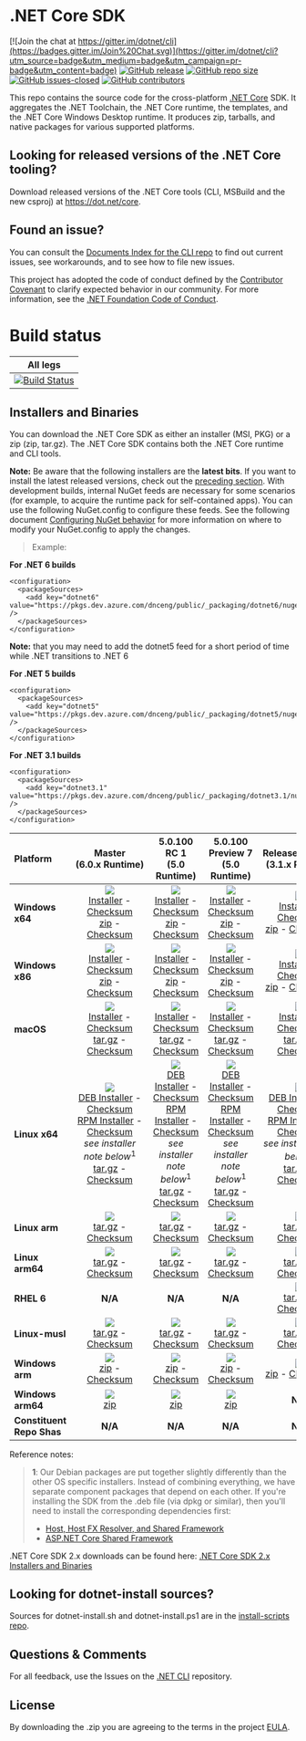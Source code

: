 # .NET Core SDK

[![Join the chat at https://gitter.im/dotnet/cli](https://badges.gitter.im/Join%20Chat.svg)](https://gitter.im/dotnet/cli?utm_source=badge&utm_medium=badge&utm_campaign=pr-badge&utm_content=badge)
[![GitHub release](https://img.shields.io/github/release/dotnet/installer.svg)](https://GitHub.com/dotnet/installer/releases/)
[![GitHub repo size](https://img.shields.io/github/repo-size/dotnet/installer)](https://github.com/dotnet/installer)
[![GitHub issues-closed](https://img.shields.io/github/issues-closed/dotnet/installer.svg)](https://GitHub.com/dotnet/installer/issues?q=is%3Aissue+is%3Aclosed)
[![GitHub contributors](https://img.shields.io/github/contributors/dotnet/installer.svg)](https://GitHub.com/dotnet/installer/graphs/contributors/)


This repo contains the source code for the cross-platform [.NET Core](http://github.com/dotnet/core) SDK. It aggregates the .NET Toolchain, the .NET Core runtime, the templates, and the .NET Core Windows Desktop runtime. It produces zip, tarballs, and native packages for various supported platforms.

Looking for released versions of the .NET Core tooling?
----------------------------------------

Download released versions of the .NET Core tools (CLI, MSBuild and the new csproj) at https://dot.net/core.

Found an issue?
---------------
You can consult the [Documents Index for the CLI repo](https://github.com/dotnet/cli/blob/master/Documentation/README.md) to find out current issues, see workarounds, and to see how to file new issues.

This project has adopted the code of conduct defined by the [Contributor Covenant](http://contributor-covenant.org/) to clarify expected behavior in our community. For more information, see the [.NET Foundation Code of Conduct](http://www.dotnetfoundation.org/code-of-conduct).

# Build status

|All legs|
|:------:|
|[![Build Status](https://dev.azure.com/dnceng/internal/_apis/build/status/286)](https://dev.azure.com/dnceng/internal/_build?definitionId=286)|

Installers and Binaries
-----------------------

You can download the .NET Core SDK as either an installer (MSI, PKG) or a zip (zip, tar.gz). The .NET Core SDK contains both the .NET Core runtime and CLI tools.

**Note:** Be aware that the following installers are the **latest bits**. If you
want to install the latest released versions, check out the [preceding section](#looking-for-v2-of-the-net-core-tooling).
With development builds, internal NuGet feeds are necessary for some scenarios (for example, to acquire the runtime pack for self-contained apps). You can use the following NuGet.config to configure these feeds. See the following document [Configuring NuGet behavior](https://docs.microsoft.com/en-us/nuget/consume-packages/configuring-nuget-behavior) for more information on where to modify your NuGet.config to apply the changes.
> Example:

**For .NET 6 builds**

```
<configuration>
  <packageSources>
    <add key="dotnet6" value="https://pkgs.dev.azure.com/dnceng/public/_packaging/dotnet6/nuget/v3/index.json" />
  </packageSources>
</configuration>
```
**Note:** that you may need to add the dotnet5 feed for a short period of time while .NET transitions to .NET 6

**For .NET 5 builds**

```
<configuration>
  <packageSources>
    <add key="dotnet5" value="https://pkgs.dev.azure.com/dnceng/public/_packaging/dotnet5/nuget/v3/index.json" />
  </packageSources>
</configuration>
```

**For .NET 3.1 builds**

```
<configuration>
  <packageSources>
    <add key="dotnet3.1" value="https://pkgs.dev.azure.com/dnceng/public/_packaging/dotnet3.1/nuget/v3/index.json" />
  </packageSources>
</configuration>
```

| Platform | Master<br>(6.0.x&nbsp;Runtime) | 5.0.100 RC 1<br>(5.0 Runtime) | 5.0.100 Preview 7<br>(5.0 Runtime) | Release/3.1.4XX<br>(3.1.x Runtime) | Release/3.1.3XX<br>(3.1.x Runtime) | Release/3.1.2XX<br>(3.1.x Runtime) | Release/3.1.1XX<br>(3.1.x Runtime) | Release/3.0.1xx<br>(3.0.x Runtime) |
| :--------- | :----------: | :----------: | :----------: | :----------: | :----------: | :----------: | :----------: | :----------: |
| **Windows x64** | [![][win-x64-badge-master]][win-x64-version-master]<br>[Installer][win-x64-installer-master] - [Checksum][win-x64-installer-checksum-master]<br>[zip][win-x64-zip-master] - [Checksum][win-x64-zip-checksum-master] | [![][win-x64-badge-5.0.1XX-rc1]][win-x64-version-5.0.1XX-rc1]<br>[Installer][win-x64-installer-5.0.1XX-rc1] - [Checksum][win-x64-installer-checksum-5.0.1XX-rc1]<br>[zip][win-x64-zip-5.0.1XX-rc1] - [Checksum][win-x64-zip-checksum-5.0.1XX-rc1] | [![][win-x64-badge-5.0.1XX-preview7]][win-x64-version-5.0.1XX-preview7]<br>[Installer][win-x64-installer-5.0.1XX-preview7] - [Checksum][win-x64-installer-checksum-5.0.1XX-preview7]<br>[zip][win-x64-zip-5.0.1XX-preview7] - [Checksum][win-x64-zip-checksum-5.0.1XX-preview7] | [![][win-x64-badge-3.1.4XX]][win-x64-version-3.1.4XX]<br>[Installer][win-x64-installer-3.1.4XX] - [Checksum][win-x64-installer-checksum-3.1.4XX]<br>[zip][win-x64-zip-3.1.4XX] - [Checksum][win-x64-zip-checksum-3.1.4XX] | [![][win-x64-badge-3.1.3XX]][win-x64-version-3.1.3XX]<br>[Installer][win-x64-installer-3.1.3XX] - [Checksum][win-x64-installer-checksum-3.1.3XX]<br>[zip][win-x64-zip-3.1.3XX] - [Checksum][win-x64-zip-checksum-3.1.3XX] | [![][win-x64-badge-3.1.2XX]][win-x64-version-3.1.2XX]<br>[Installer][win-x64-installer-3.1.2XX] - [Checksum][win-x64-installer-checksum-3.1.2XX]<br>[zip][win-x64-zip-3.1.2XX] - [Checksum][win-x64-zip-checksum-3.1.2XX] | [![][win-x64-badge-3.1.1XX]][win-x64-version-3.1.1XX]<br>[Installer][win-x64-installer-3.1.1XX] - [Checksum][win-x64-installer-checksum-3.1.1XX]<br>[zip][win-x64-zip-3.1.1XX] - [Checksum][win-x64-zip-checksum-3.1.1XX] | [![][win-x64-badge-3.0.1XX]][win-x64-version-3.0.1XX]<br>[Installer][win-x64-installer-3.0.1XX] - [Checksum][win-x64-installer-checksum-3.0.1XX]<br>[zip][win-x64-zip-3.0.1XX] - [Checksum][win-x64-zip-checksum-3.0.1XX] |
| **Windows x86** | [![][win-x86-badge-master]][win-x86-version-master]<br>[Installer][win-x86-installer-master] - [Checksum][win-x86-installer-checksum-master]<br>[zip][win-x86-zip-master] - [Checksum][win-x86-zip-checksum-master] | [![][win-x86-badge-5.0.1XX-rc1]][win-x86-version-5.0.1XX-rc1]<br>[Installer][win-x86-installer-5.0.1XX-rc1] - [Checksum][win-x86-installer-checksum-5.0.1XX-rc1]<br>[zip][win-x86-zip-5.0.1XX-rc1] - [Checksum][win-x86-zip-checksum-5.0.1XX-rc1] | [![][win-x86-badge-5.0.1XX-preview7]][win-x86-version-5.0.1XX-preview7]<br>[Installer][win-x86-installer-5.0.1XX-preview7] - [Checksum][win-x86-installer-checksum-5.0.1XX-preview7]<br>[zip][win-x86-zip-5.0.1XX-preview7] - [Checksum][win-x86-zip-checksum-5.0.1XX-preview7] | [![][win-x86-badge-3.1.4XX]][win-x86-version-3.1.4XX]<br>[Installer][win-x86-installer-3.1.4XX] - [Checksum][win-x86-installer-checksum-3.1.4XX]<br>[zip][win-x86-zip-3.1.4XX] - [Checksum][win-x86-zip-checksum-3.1.4XX] | [![][win-x86-badge-3.1.3XX]][win-x86-version-3.1.3XX]<br>[Installer][win-x86-installer-3.1.3XX] - [Checksum][win-x86-installer-checksum-3.1.3XX]<br>[zip][win-x86-zip-3.1.3XX] - [Checksum][win-x86-zip-checksum-3.1.3XX] | [![][win-x86-badge-3.1.2XX]][win-x86-version-3.1.2XX]<br>[Installer][win-x86-installer-3.1.2XX] - [Checksum][win-x86-installer-checksum-3.1.2XX]<br>[zip][win-x86-zip-3.1.2XX] - [Checksum][win-x86-zip-checksum-3.1.2XX] | [![][win-x86-badge-3.1.1XX]][win-x86-version-3.1.1XX]<br>[Installer][win-x86-installer-3.1.1XX] - [Checksum][win-x86-installer-checksum-3.1.1XX]<br>[zip][win-x86-zip-3.1.1XX] - [Checksum][win-x86-zip-checksum-3.1.1XX] | [![][win-x86-badge-3.0.1XX]][win-x86-version-3.0.1XX]<br>[Installer][win-x86-installer-3.0.1XX] - [Checksum][win-x86-installer-checksum-3.0.1XX]<br>[zip][win-x86-zip-3.0.1XX] - [Checksum][win-x86-zip-checksum-3.0.1XX] |
| **macOS** | [![][osx-badge-master]][osx-version-master]<br>[Installer][osx-installer-master] - [Checksum][osx-installer-checksum-master]<br>[tar.gz][osx-targz-master] - [Checksum][osx-targz-checksum-master] | [![][osx-badge-5.0.1XX-rc1]][osx-version-5.0.1XX-rc1]<br>[Installer][osx-installer-5.0.1XX-rc1] - [Checksum][osx-installer-checksum-5.0.1XX-rc1]<br>[tar.gz][osx-targz-5.0.1XX-rc1] - [Checksum][osx-targz-checksum-5.0.1XX-rc1] | [![][osx-badge-5.0.1XX-preview7]][osx-version-5.0.1XX-preview7]<br>[Installer][osx-installer-5.0.1XX-preview7] - [Checksum][osx-installer-checksum-5.0.1XX-preview7]<br>[tar.gz][osx-targz-5.0.1XX-preview7] - [Checksum][osx-targz-checksum-5.0.1XX-preview7] | [![][osx-badge-3.1.4XX]][osx-version-3.1.4XX]<br>[Installer][osx-installer-3.1.4XX] - [Checksum][osx-installer-checksum-3.1.4XX]<br>[tar.gz][osx-targz-3.1.4XX] - [Checksum][osx-targz-checksum-3.1.4XX] | [![][osx-badge-3.1.3XX]][osx-version-3.1.3XX]<br>[Installer][osx-installer-3.1.3XX] - [Checksum][osx-installer-checksum-3.1.3XX]<br>[tar.gz][osx-targz-3.1.3XX] - [Checksum][osx-targz-checksum-3.1.3XX] | [![][osx-badge-3.1.2XX]][osx-version-3.1.2XX]<br>[Installer][osx-installer-3.1.2XX] - [Checksum][osx-installer-checksum-3.1.2XX]<br>[tar.gz][osx-targz-3.1.2XX] - [Checksum][osx-targz-checksum-3.1.2XX] | [![][osx-badge-3.1.1XX]][osx-version-3.1.1XX]<br>[Installer][osx-installer-3.1.1XX] - [Checksum][osx-installer-checksum-3.1.1XX]<br>[tar.gz][osx-targz-3.1.1XX] - [Checksum][osx-targz-checksum-3.1.1XX] | [![][osx-badge-3.0.1XX]][osx-version-3.0.1XX]<br>[Installer][osx-installer-3.0.1XX] - [Checksum][osx-installer-checksum-3.0.1XX]<br>[tar.gz][osx-targz-3.0.1XX] - [Checksum][osx-targz-checksum-3.0.1XX] |
| **Linux x64** | [![][linux-badge-master]][linux-version-master]<br>[DEB Installer][linux-DEB-installer-master] - [Checksum][linux-DEB-installer-checksum-master]<br>[RPM Installer][linux-RPM-installer-master] - [Checksum][linux-RPM-installer-checksum-master]<br>_see installer note below_<sup>1</sup><br>[tar.gz][linux-targz-master] - [Checksum][linux-targz-checksum-master] | [![][linux-badge-5.0.1XX-rc1]][linux-version-5.0.1XX-rc1]<br>[DEB Installer][linux-DEB-installer-5.0.1XX-rc1] - [Checksum][linux-DEB-installer-checksum-5.0.1XX-rc1]<br>[RPM Installer][linux-RPM-installer-5.0.1XX-rc1] - [Checksum][linux-RPM-installer-checksum-5.0.1XX-rc1]<br>_see installer note below_<sup>1</sup><br>[tar.gz][linux-targz-5.0.1XX-rc1] - [Checksum][linux-targz-checksum-5.0.1XX-rc1] | [![][linux-badge-5.0.1XX-preview7]][linux-version-5.0.1XX-preview7]<br>[DEB Installer][linux-DEB-installer-5.0.1XX-preview7] - [Checksum][linux-DEB-installer-checksum-5.0.1XX-preview7]<br>[RPM Installer][linux-RPM-installer-5.0.1XX-preview7] - [Checksum][linux-RPM-installer-checksum-5.0.1XX-preview7]<br>_see installer note below_<sup>1</sup><br>[tar.gz][linux-targz-5.0.1XX-preview7] - [Checksum][linux-targz-checksum-5.0.1XX-preview7] | [![][linux-badge-3.1.4XX]][linux-version-3.1.4XX]<br>[DEB Installer][linux-DEB-installer-3.1.4XX] - [Checksum][linux-DEB-installer-checksum-3.1.4XX]<br>[RPM Installer][linux-RPM-installer-3.1.4XX] - [Checksum][linux-RPM-installer-checksum-3.1.4XX]<br>_see installer note below_<sup>1</sup><br>[tar.gz][linux-targz-3.1.4XX] - [Checksum][linux-targz-checksum-3.1.4XX] | [![][linux-badge-3.1.3XX]][linux-version-3.1.3XX]<br>[DEB Installer][linux-DEB-installer-3.1.3XX] - [Checksum][linux-DEB-installer-checksum-3.1.3XX]<br>[RPM Installer][linux-RPM-installer-3.1.3XX] - [Checksum][linux-RPM-installer-checksum-3.1.3XX]<br>_see installer note below_<sup>1</sup><br>[tar.gz][linux-targz-3.1.3XX] - [Checksum][linux-targz-checksum-3.1.3XX] | [![][linux-badge-3.1.2XX]][linux-version-3.1.2XX]<br>[DEB Installer][linux-DEB-installer-3.1.2XX] - [Checksum][linux-DEB-installer-checksum-3.1.2XX]<br>[RPM Installer][linux-RPM-installer-3.1.2XX] - [Checksum][linux-RPM-installer-checksum-3.1.2XX]<br>_see installer note below_<sup>1</sup><br>[tar.gz][linux-targz-3.1.2XX] - [Checksum][linux-targz-checksum-3.1.2XX] | [![][linux-badge-3.1.1XX]][linux-version-3.1.1XX]<br>[DEB Installer][linux-DEB-installer-3.1.1XX] - [Checksum][linux-DEB-installer-checksum-3.1.1XX]<br>[RPM Installer][linux-RPM-installer-3.1.1XX] - [Checksum][linux-RPM-installer-checksum-3.1.1XX]<br>_see installer note below_<sup>1</sup><br>[tar.gz][linux-targz-3.1.1XX] - [Checksum][linux-targz-checksum-3.1.1XX] | [![][linux-badge-3.0.1XX]][linux-version-3.0.1XX]<br>[DEB Installer][linux-DEB-installer-3.0.1XX] - [Checksum][linux-DEB-installer-checksum-3.0.1XX]<br>[RPM Installer][linux-RPM-installer-3.0.1XX] - [Checksum][linux-RPM-installer-checksum-3.0.1XX]<br>_see installer note below_<sup>1</sup><br>[tar.gz][linux-targz-3.0.1XX] - [Checksum][linux-targz-checksum-3.0.1XX] |
| **Linux arm** | [![][linux-arm-badge-master]][linux-arm-version-master]<br>[tar.gz][linux-arm-targz-master] - [Checksum][linux-arm-targz-checksum-master] | [![][linux-arm-badge-5.0.1XX-rc1]][linux-arm-version-5.0.1XX-rc1]<br>[tar.gz][linux-arm-targz-5.0.1XX-rc1] - [Checksum][linux-arm-targz-checksum-5.0.1XX-rc1] | [![][linux-arm-badge-5.0.1XX-preview7]][linux-arm-version-5.0.1XX-preview7]<br>[tar.gz][linux-arm-targz-5.0.1XX-preview7] - [Checksum][linux-arm-targz-checksum-5.0.1XX-preview7] | [![][linux-arm-badge-3.1.4XX]][linux-arm-version-3.1.4XX]<br>[tar.gz][linux-arm-targz-3.1.4XX] - [Checksum][linux-arm-targz-checksum-3.1.4XX] | [![][linux-arm-badge-3.1.3XX]][linux-arm-version-3.1.3XX]<br>[tar.gz][linux-arm-targz-3.1.3XX] - [Checksum][linux-arm-targz-checksum-3.1.3XX] | [![][linux-arm-badge-3.1.2XX]][linux-arm-version-3.1.2XX]<br>[tar.gz][linux-arm-targz-3.1.2XX] - [Checksum][linux-arm-targz-checksum-3.1.2XX] | [![][linux-arm-badge-3.1.1XX]][linux-arm-version-3.1.1XX]<br>[tar.gz][linux-arm-targz-3.1.1XX] - [Checksum][linux-arm-targz-checksum-3.1.1XX] | [![][linux-arm-badge-3.0.1XX]][linux-arm-version-3.0.1XX]<br>[tar.gz][linux-arm-targz-3.0.1XX] - [Checksum][linux-arm-targz-checksum-3.0.1XX] |
| **Linux arm64** | [![][linux-arm64-badge-master]][linux-arm64-version-master]<br>[tar.gz][linux-arm64-targz-master] - [Checksum][linux-arm64-targz-checksum-master] | [![][linux-arm64-badge-5.0.1XX-rc1]][linux-arm64-version-5.0.1XX-rc1]<br>[tar.gz][linux-arm64-targz-5.0.1XX-rc1] - [Checksum][linux-arm64-targz-checksum-5.0.1XX-rc1] | [![][linux-arm64-badge-5.0.1XX-preview7]][linux-arm64-version-5.0.1XX-preview7]<br>[tar.gz][linux-arm64-targz-5.0.1XX-preview7] - [Checksum][linux-arm64-targz-checksum-5.0.1XX-preview7] | [![][linux-arm64-badge-3.1.4XX]][linux-arm64-version-3.1.4XX]<br>[tar.gz][linux-arm64-targz-3.1.4XX] - [Checksum][linux-arm64-targz-checksum-3.1.4XX] | [![][linux-arm64-badge-3.1.3XX]][linux-arm64-version-3.1.3XX]<br>[tar.gz][linux-arm64-targz-3.1.3XX] - [Checksum][linux-arm64-targz-checksum-3.1.3XX] | [![][linux-arm64-badge-3.1.2XX]][linux-arm64-version-3.1.2XX]<br>[tar.gz][linux-arm64-targz-3.1.2XX] - [Checksum][linux-arm64-targz-checksum-3.1.2XX] | [![][linux-arm64-badge-3.1.1XX]][linux-arm64-version-3.1.1XX]<br>[tar.gz][linux-arm64-targz-3.1.1XX] - [Checksum][linux-arm64-targz-checksum-3.1.1XX] | [![][linux-arm64-badge-3.0.1XX]][linux-arm64-version-3.0.1XX]<br>[tar.gz][linux-arm64-targz-3.0.1XX] - [Checksum][linux-arm64-targz-checksum-3.0.1XX] |
| **RHEL 6** | **N/A** | **N/A** | **N/A** | [![][rhel-6-badge-3.1.4XX]][rhel-6-version-3.1.4XX]<br>[tar.gz][rhel-6-targz-3.1.4XX] - [Checksum][rhel-6-targz-checksum-3.1.4XX] | [![][rhel-6-badge-3.1.3XX]][rhel-6-version-3.1.3XX]<br>[tar.gz][rhel-6-targz-3.1.3XX] - [Checksum][rhel-6-targz-checksum-3.1.3XX] | [![][rhel-6-badge-3.1.2XX]][rhel-6-version-3.1.2XX]<br>[tar.gz][rhel-6-targz-3.1.2XX] - [Checksum][rhel-6-targz-checksum-3.1.2XX] | [![][rhel-6-badge-3.1.1XX]][rhel-6-version-3.1.1XX]<br>[tar.gz][rhel-6-targz-3.1.1XX] - [Checksum][rhel-6-targz-checksum-3.1.1XX] | [![][rhel-6-badge-3.0.1XX]][rhel-6-version-3.0.1XX]<br>[tar.gz][rhel-6-targz-3.0.1XX] - [Checksum][rhel-6-targz-checksum-3.0.1XX] |
| **Linux-musl** | [![][linux-musl-badge-master]][linux-musl-version-master]<br>[tar.gz][linux-musl-targz-master] - [Checksum][linux-musl-targz-checksum-master] | [![][linux-musl-badge-5.0.1XX-rc1]][linux-musl-version-5.0.1XX-rc1]<br>[tar.gz][linux-musl-targz-5.0.1XX-rc1] - [Checksum][linux-musl-targz-checksum-5.0.1XX-rc1] | [![][linux-musl-badge-5.0.1XX-preview7]][linux-musl-version-5.0.1XX-preview7]<br>[tar.gz][linux-musl-targz-5.0.1XX-preview7] - [Checksum][linux-musl-targz-checksum-5.0.1XX-preview7] | [![][linux-musl-badge-3.1.4XX]][linux-musl-version-3.1.4XX]<br>[tar.gz][linux-musl-targz-3.1.4XX] - [Checksum][linux-musl-targz-checksum-3.1.4XX] | [![][linux-musl-badge-3.1.3XX]][linux-musl-version-3.1.3XX]<br>[tar.gz][linux-musl-targz-3.1.3XX] - [Checksum][linux-musl-targz-checksum-3.1.3XX] | [![][linux-musl-badge-3.1.2XX]][linux-musl-version-3.1.2XX]<br>[tar.gz][linux-musl-targz-3.1.2XX] - [Checksum][linux-musl-targz-checksum-3.1.2XX] | [![][linux-musl-badge-3.1.1XX]][linux-musl-version-3.1.1XX]<br>[tar.gz][linux-musl-targz-3.1.1XX] - [Checksum][linux-musl-targz-checksum-3.1.1XX] | [![][linux-musl-badge-3.0.1XX]][linux-musl-version-3.0.1XX]<br>[tar.gz][linux-musl-targz-3.0.1XX] - [Checksum][linux-musl-targz-checksum-3.0.1XX] |
| **Windows arm** | [![][win-arm-badge-master]][win-arm-version-master]<br>[zip][win-arm-zip-master] - [Checksum][win-arm-zip-checksum-master] | [![][win-arm-badge-5.0.1XX-rc1]][win-arm-version-5.0.1XX-rc1]<br>[zip][win-arm-zip-5.0.1XX-rc1] - [Checksum][win-arm-zip-checksum-5.0.1XX-rc1] | [![][win-arm-badge-5.0.1XX-preview7]][win-arm-version-5.0.1XX-preview7]<br>[zip][win-arm-zip-5.0.1XX-preview7] - [Checksum][win-arm-zip-checksum-5.0.1XX-preview7] | [![][win-arm-badge-3.1.4XX]][win-arm-version-3.1.4XX]<br>[zip][win-arm-zip-3.1.4XX] - [Checksum][win-arm-zip-checksum-3.1.4XX] | [![][win-arm-badge-3.1.3XX]][win-arm-version-3.1.3XX]<br>[zip][win-arm-zip-3.1.3XX] - [Checksum][win-arm-zip-checksum-3.1.3XX] | [![][win-arm-badge-3.1.2XX]][win-arm-version-3.1.2XX]<br>[zip][win-arm-zip-3.1.2XX] - [Checksum][win-arm-zip-checksum-3.1.2XX] | [![][win-arm-badge-3.1.1XX]][win-arm-version-3.1.1XX]<br>[zip][win-arm-zip-3.1.1XX] - [Checksum][win-arm-zip-checksum-3.1.1XX] | [![][win-arm-badge-3.0.1XX]][win-arm-version-3.0.1XX]<br>[zip][win-arm-zip-3.0.1XX] - [Checksum][win-arm-zip-checksum-3.0.1XX] |
| **Windows arm64** | [![][win-arm64-badge-master]][win-arm64-version-master]<br>[zip][win-arm64-zip-master] | [![][win-arm64-badge-5.0.1XX-rc1]][win-arm64-version-5.0.1XX-rc1]<br>[zip][win-arm64-zip-5.0.1XX-rc1] | [![][win-arm64-badge-5.0.1XX-preview7]][win-arm64-version-5.0.1XX-preview7]<br>[zip][win-arm64-zip-5.0.1XX-preview7] | **N/A** | **N/A** | **N/A** | **N/A** | **N/A** |
| **Constituent Repo Shas** | **N/A** | **N/A** | **N/A** | **N/A** | **N/A** | **N/A** | **N/A** | [Git SHAs][sdk-shas-2.2.1XX] |

Reference notes:
> **1**: Our Debian packages are put together slightly differently than the other OS specific installers. Instead of combining everything, we have separate component packages that depend on each other. If you're installing the SDK from the .deb file (via dpkg or similar), then you'll need to install the corresponding dependencies first:
> * [Host, Host FX Resolver, and Shared Framework](https://github.com/dotnet/runtime#daily-builds)
> * [ASP.NET Core Shared Framework](https://github.com/aspnet/AspNetCore/blob/master/docs/DailyBuilds.md)

.NET Core SDK 2.x downloads can be found here: [.NET Core SDK 2.x Installers and Binaries](Downloads2.x.md)

[win-x64-badge-master]: https://aka.ms/dotnet/net6/dev/Sdk/win_x64_Release_version_badge.svg
[win-x64-version-master]: https://aka.ms/dotnet/net6/dev/Sdk/productCommit-win-x64.txt
[win-x64-installer-master]: https://aka.ms/dotnet/net6/dev/Sdk/dotnet-sdk-win-x64.exe
[win-x64-installer-checksum-master]: https://aka.ms/dotnet/net6/dev/Sdk/dotnet-sdk-win-x64.exe.sha
[win-x64-zip-master]: https://aka.ms/dotnet/net6/dev/Sdk/dotnet-sdk-win-x64.zip
[win-x64-zip-checksum-master]: https://aka.ms/dotnet/net6/dev/Sdk/dotnet-sdk-win-x64.zip.sha

[win-x64-badge-5.0.1XX-rc1]: https://aka.ms/dotnet/net5/rc1/Sdk/win_x64_Release_version_badge.svg
[win-x64-version-5.0.1XX-rc1]: https://aka.ms/dotnet/net5/rc1/Sdk/productCommit-win-x64.txt
[win-x64-installer-5.0.1XX-rc1]: https://aka.ms/dotnet/net5/rc1/Sdk/dotnet-sdk-win-x64.exe
[win-x64-installer-checksum-5.0.1XX-rc1]: https://aka.ms/dotnet/net5/rc1/Sdk/dotnet-sdk-win-x64.exe.sha
[win-x64-zip-5.0.1XX-rc1]: https://aka.ms/dotnet/net5/rc1/Sdk/dotnet-sdk-win-x64.zip
[win-x64-zip-checksum-5.0.1XX-rc1]: https://aka.ms/dotnet/net5/rc1/Sdk/dotnet-sdk-win-x64.zip.sha

[win-x64-badge-5.0.1XX-preview7]: https://aka.ms/dotnet/net5/preview7/Sdk/win_x64_Release_version_badge.svg
[win-x64-version-5.0.1XX-preview7]: https://aka.ms/dotnet/net5/preview7/Sdk/productCommit-win-x64.txt
[win-x64-installer-5.0.1XX-preview7]: https://aka.ms/dotnet/net5/preview7/Sdk/dotnet-sdk-win-x64.exe
[win-x64-installer-checksum-5.0.1XX-preview7]: https://aka.ms/dotnet/net5/preview7/Sdk/dotnet-sdk-win-x64.exe.sha
[win-x64-zip-5.0.1XX-preview7]: https://aka.ms/dotnet/net5/preview7/Sdk/dotnet-sdk-win-x64.zip
[win-x64-zip-checksum-5.0.1XX-preview7]: https://aka.ms/dotnet/net5/preview7/Sdk/dotnet-sdk-win-x64.zip.sha

[win-x64-badge-3.1.4XX]: https://dotnetcli.blob.core.windows.net/dotnet/Sdk/release/3.1.4xx/win_x64_Release_version_badge.svg
[win-x64-version-3.1.4XX]: https://dotnetcli.blob.core.windows.net/dotnet/Sdk/release/3.1.4xx/latest.version
[win-x64-installer-3.1.4XX]: https://dotnetcli.blob.core.windows.net/dotnet/Sdk/release/3.1.4xx/dotnet-sdk-latest-win-x64.exe
[win-x64-installer-checksum-3.1.4XX]: https://dotnetclichecksums.blob.core.windows.net/dotnet/Sdk/release/3.1.4xx/dotnet-sdk-latest-win-x64.exe.sha
[win-x64-zip-3.1.4XX]: https://dotnetcli.blob.core.windows.net/dotnet/Sdk/release/3.1.4xx/dotnet-sdk-latest-win-x64.zip
[win-x64-zip-checksum-3.1.4XX]: https://dotnetclichecksums.blob.core.windows.net/dotnet/Sdk/release/3.1.4xx/dotnet-sdk-latest-win-x64.zip.sha

[win-x64-badge-3.1.3XX]: https://dotnetcli.blob.core.windows.net/dotnet/Sdk/release/3.1.3xx/win_x64_Release_version_badge.svg
[win-x64-version-3.1.3XX]: https://dotnetcli.blob.core.windows.net/dotnet/Sdk/release/3.1.3xx/latest.version
[win-x64-installer-3.1.3XX]: https://dotnetcli.blob.core.windows.net/dotnet/Sdk/release/3.1.3xx/dotnet-sdk-latest-win-x64.exe
[win-x64-installer-checksum-3.1.3XX]: https://dotnetclichecksums.blob.core.windows.net/dotnet/Sdk/release/3.1.3xx/dotnet-sdk-latest-win-x64.exe.sha
[win-x64-zip-3.1.3XX]: https://dotnetcli.blob.core.windows.net/dotnet/Sdk/release/3.1.3xx/dotnet-sdk-latest-win-x64.zip
[win-x64-zip-checksum-3.1.3XX]: https://dotnetclichecksums.blob.core.windows.net/dotnet/Sdk/release/3.1.3xx/dotnet-sdk-latest-win-x64.zip.sha

[win-x64-badge-3.1.2XX]: https://dotnetcli.blob.core.windows.net/dotnet/Sdk/release/3.1.2xx/win_x64_Release_version_badge.svg
[win-x64-version-3.1.2XX]: https://dotnetcli.blob.core.windows.net/dotnet/Sdk/release/3.1.2xx/latest.version
[win-x64-installer-3.1.2XX]: https://dotnetcli.blob.core.windows.net/dotnet/Sdk/release/3.1.2xx/dotnet-sdk-latest-win-x64.exe
[win-x64-installer-checksum-3.1.2XX]: https://dotnetclichecksums.blob.core.windows.net/dotnet/Sdk/release/3.1.2xx/dotnet-sdk-latest-win-x64.exe.sha
[win-x64-zip-3.1.2XX]: https://dotnetcli.blob.core.windows.net/dotnet/Sdk/release/3.1.2xx/dotnet-sdk-latest-win-x64.zip
[win-x64-zip-checksum-3.1.2XX]: https://dotnetclichecksums.blob.core.windows.net/dotnet/Sdk/release/3.1.2xx/dotnet-sdk-latest-win-x64.zip.sha

[win-x64-badge-3.1.1XX]: https://dotnetcli.blob.core.windows.net/dotnet/Sdk/release/3.1.1xx/win_x64_Release_version_badge.svg
[win-x64-version-3.1.1XX]: https://dotnetcli.blob.core.windows.net/dotnet/Sdk/release/3.1.1xx/latest.version
[win-x64-installer-3.1.1XX]: https://dotnetcli.blob.core.windows.net/dotnet/Sdk/release/3.1.1xx/dotnet-sdk-latest-win-x64.exe
[win-x64-installer-checksum-3.1.1XX]: https://dotnetclichecksums.blob.core.windows.net/dotnet/Sdk/release/3.1.1xx/dotnet-sdk-latest-win-x64.exe.sha
[win-x64-zip-3.1.1XX]: https://dotnetcli.blob.core.windows.net/dotnet/Sdk/release/3.1.1xx/dotnet-sdk-latest-win-x64.zip
[win-x64-zip-checksum-3.1.1XX]: https://dotnetclichecksums.blob.core.windows.net/dotnet/Sdk/release/3.1.1xx/dotnet-sdk-latest-win-x64.zip.sha

[win-x64-badge-3.0.1XX]: https://dotnetcli.blob.core.windows.net/dotnet/Sdk/release/3.0.1xx/win_x64_Release_version_badge.svg
[win-x64-version-3.0.1XX]: https://dotnetcli.blob.core.windows.net/dotnet/Sdk/release/3.0.1xx/latest.version
[win-x64-installer-3.0.1XX]: https://dotnetcli.blob.core.windows.net/dotnet/Sdk/release/3.0.1xx/dotnet-sdk-latest-win-x64.exe
[win-x64-installer-checksum-3.0.1XX]: https://dotnetclichecksums.blob.core.windows.net/dotnet/Sdk/release/3.0.1xx/dotnet-sdk-latest-win-x64.exe.sha
[win-x64-zip-3.0.1XX]: https://dotnetcli.blob.core.windows.net/dotnet/Sdk/release/3.0.1xx/dotnet-sdk-latest-win-x64.zip
[win-x64-zip-checksum-3.0.1XX]: https://dotnetclichecksums.blob.core.windows.net/dotnet/Sdk/release/3.0.1xx/dotnet-sdk-latest-win-x64.zip.sha

[win-x86-badge-master]: https://aka.ms/dotnet/net6/dev/Sdk/win_x86_Release_version_badge.svg
[win-x86-version-master]: https://aka.ms/dotnet/net6/dev/Sdk/productCommit-win-x86.txt
[win-x86-installer-master]: https://aka.ms/dotnet/net6/dev/Sdk/dotnet-sdk-win-x86.exe
[win-x86-installer-checksum-master]: https://aka.ms/dotnet/net6/dev/Sdk/dotnet-sdk-win-x86.exe.sha
[win-x86-zip-master]: https://aka.ms/dotnet/net6/dev/Sdk/dotnet-sdk-win-x86.zip
[win-x86-zip-checksum-master]: https://aka.ms/dotnet/net6/dev/Sdk/dotnet-sdk-win-x86.zip.sha

[win-x86-badge-5.0.1XX-rc1]: https://aka.ms/dotnet/net5/rc1/Sdk/win_x86_Release_version_badge.svg
[win-x86-version-5.0.1XX-rc1]: https://aka.ms/dotnet/net5/rc1/Sdk/productCommit-win-x86.txt
[win-x86-installer-5.0.1XX-rc1]: https://aka.ms/dotnet/net5/rc1/Sdk/dotnet-sdk-win-x86.exe
[win-x86-installer-checksum-5.0.1XX-rc1]: https://aka.ms/dotnet/net5/rc1/Sdk/dotnet-sdk-win-x86.exe.sha
[win-x86-zip-5.0.1XX-rc1]: https://aka.ms/dotnet/net5/rc1/Sdk/dotnet-sdk-win-x86.zip
[win-x86-zip-checksum-5.0.1XX-rc1]: https://aka.ms/dotnet/net5/rc1/Sdk/dotnet-sdk-win-x86.zip.sha

[win-x86-badge-5.0.1XX-preview7]: https://aka.ms/dotnet/net5/preview7/Sdk/win_x86_Release_version_badge.svg
[win-x86-version-5.0.1XX-preview7]: https://aka.ms/dotnet/net5/preview7/Sdk/productCommit-win-x86.txt
[win-x86-installer-5.0.1XX-preview7]: https://aka.ms/dotnet/net5/preview7/Sdk/dotnet-sdk-win-x86.exe
[win-x86-installer-checksum-5.0.1XX-preview7]: https://aka.ms/dotnet/net5/preview7/Sdk/dotnet-sdk-win-x86.exe.sha
[win-x86-zip-5.0.1XX-preview7]: https://aka.ms/dotnet/net5/preview7/Sdk/dotnet-sdk-win-x86.zip
[win-x86-zip-checksum-5.0.1XX-preview7]: https://aka.ms/dotnet/net5/preview7/Sdk/dotnet-sdk-win-x86.zip.sha

[win-x86-badge-3.1.4XX]: https://dotnetcli.blob.core.windows.net/dotnet/Sdk/release/3.1.4xx/win_x86_Release_version_badge.svg
[win-x86-version-3.1.4XX]: https://dotnetcli.blob.core.windows.net/dotnet/Sdk/release/3.1.4xx/latest.version
[win-x86-installer-3.1.4XX]: https://dotnetcli.blob.core.windows.net/dotnet/Sdk/release/3.1.4xx/dotnet-sdk-latest-win-x86.exe
[win-x86-installer-checksum-3.1.4XX]: https://dotnetclichecksums.blob.core.windows.net/dotnet/Sdk/release/3.1.4xx/dotnet-sdk-latest-win-x86.exe.sha
[win-x86-zip-3.1.4XX]: https://dotnetcli.blob.core.windows.net/dotnet/Sdk/release/3.1.4xx/dotnet-sdk-latest-win-x86.zip
[win-x86-zip-checksum-3.1.4XX]: https://dotnetclichecksums.blob.core.windows.net/dotnet/Sdk/release/3.1.4xx/dotnet-sdk-latest-win-x86.zip.sha

[win-x86-badge-3.1.3XX]: https://dotnetcli.blob.core.windows.net/dotnet/Sdk/release/3.1.3xx/win_x86_Release_version_badge.svg
[win-x86-version-3.1.3XX]: https://dotnetcli.blob.core.windows.net/dotnet/Sdk/release/3.1.3xx/latest.version
[win-x86-installer-3.1.3XX]: https://dotnetcli.blob.core.windows.net/dotnet/Sdk/release/3.1.3xx/dotnet-sdk-latest-win-x86.exe
[win-x86-installer-checksum-3.1.3XX]: https://dotnetclichecksums.blob.core.windows.net/dotnet/Sdk/release/3.1.3xx/dotnet-sdk-latest-win-x86.exe.sha
[win-x86-zip-3.1.3XX]: https://dotnetcli.blob.core.windows.net/dotnet/Sdk/release/3.1.3xx/dotnet-sdk-latest-win-x86.zip
[win-x86-zip-checksum-3.1.3XX]: https://dotnetclichecksums.blob.core.windows.net/dotnet/Sdk/release/3.1.3xx/dotnet-sdk-latest-win-x86.zip.sha

[win-x86-badge-3.1.2XX]: https://dotnetcli.blob.core.windows.net/dotnet/Sdk/release/3.1.2xx/win_x86_Release_version_badge.svg
[win-x86-version-3.1.2XX]: https://dotnetcli.blob.core.windows.net/dotnet/Sdk/release/3.1.2xx/latest.version
[win-x86-installer-3.1.2XX]: https://dotnetcli.blob.core.windows.net/dotnet/Sdk/release/3.1.2xx/dotnet-sdk-latest-win-x86.exe
[win-x86-installer-checksum-3.1.2XX]: https://dotnetclichecksums.blob.core.windows.net/dotnet/Sdk/release/3.1.2xx/dotnet-sdk-latest-win-x86.exe.sha
[win-x86-zip-3.1.2XX]: https://dotnetcli.blob.core.windows.net/dotnet/Sdk/release/3.1.2xx/dotnet-sdk-latest-win-x86.zip
[win-x86-zip-checksum-3.1.2XX]: https://dotnetclichecksums.blob.core.windows.net/dotnet/Sdk/release/3.1.2xx/dotnet-sdk-latest-win-x86.zip.sha

[win-x86-badge-3.1.1XX]: https://dotnetcli.blob.core.windows.net/dotnet/Sdk/release/3.1.1xx/win_x86_Release_version_badge.svg
[win-x86-version-3.1.1XX]: https://dotnetcli.blob.core.windows.net/dotnet/Sdk/release/3.1.1xx/latest.version
[win-x86-installer-3.1.1XX]: https://dotnetcli.blob.core.windows.net/dotnet/Sdk/release/3.1.1xx/dotnet-sdk-latest-win-x86.exe
[win-x86-installer-checksum-3.1.1XX]: https://dotnetclichecksums.blob.core.windows.net/dotnet/Sdk/release/3.1.1xx/dotnet-sdk-latest-win-x86.exe.sha
[win-x86-zip-3.1.1XX]: https://dotnetcli.blob.core.windows.net/dotnet/Sdk/release/3.1.1xx/dotnet-sdk-latest-win-x86.zip
[win-x86-zip-checksum-3.1.1XX]: https://dotnetclichecksums.blob.core.windows.net/dotnet/Sdk/release/3.1.1xx/dotnet-sdk-latest-win-x86.zip.sha

[win-x86-badge-3.0.1XX]: https://dotnetcli.blob.core.windows.net/dotnet/Sdk/release/3.0.1xx/win_x86_Release_version_badge.svg
[win-x86-version-3.0.1XX]: https://dotnetcli.blob.core.windows.net/dotnet/Sdk/release/3.0.1xx/latest.version
[win-x86-installer-3.0.1XX]: https://dotnetcli.blob.core.windows.net/dotnet/Sdk/release/3.0.1xx/dotnet-sdk-latest-win-x86.exe
[win-x86-installer-checksum-3.0.1XX]: https://dotnetclichecksums.blob.core.windows.net/dotnet/Sdk/release/3.0.1xx/dotnet-sdk-latest-win-x86.exe.sha
[win-x86-zip-3.0.1XX]: https://dotnetcli.blob.core.windows.net/dotnet/Sdk/release/3.0.1xx/dotnet-sdk-latest-win-x86.zip
[win-x86-zip-checksum-3.0.1XX]: https://dotnetclichecksums.blob.core.windows.net/dotnet/Sdk/release/3.0.1xx/dotnet-sdk-latest-win-x86.zip.sha

[osx-badge-master]: https://aka.ms/dotnet/net6/dev/Sdk/osx_x64_Release_version_badge.svg
[osx-version-master]: https://aka.ms/dotnet/net6/dev/Sdk/productCommit-osx-x64.txt
[osx-installer-master]: https://aka.ms/dotnet/net6/dev/Sdk/dotnet-sdk-osx-x64.pkg
[osx-installer-checksum-master]: https://aka.ms/dotnet/net6/dev/Sdk/dotnet-sdk-osx-x64.pkg.sha
[osx-targz-master]: https://aka.ms/dotnet/net6/dev/Sdk/dotnet-sdk-osx-x64.tar.gz
[osx-targz-checksum-master]: https://aka.ms/dotnet/net6/dev/Sdk/dotnet-sdk-osx-x64.pkg.tar.gz.sha

[osx-badge-5.0.1XX-rc1]: https://aka.ms/dotnet/net5/rc1/Sdk/osx_x64_Release_version_badge.svg
[osx-version-5.0.1XX-rc1]: https://aka.ms/dotnet/net5/rc1/Sdk/productCommit-osx-x64.txt
[osx-installer-5.0.1XX-rc1]: https://aka.ms/dotnet/net5/rc1/Sdk/dotnet-sdk-osx-x64.pkg
[osx-installer-checksum-5.0.1XX-rc1]: https://aka.ms/dotnet/net5/rc1/Sdk/dotnet-sdk-osx-x64.pkg.sha
[osx-targz-5.0.1XX-rc1]: https://aka.ms/dotnet/net5/rc1/Sdk/dotnet-sdk-osx-x64.tar.gz
[osx-targz-checksum-5.0.1XX-rc1]: https://aka.ms/dotnet/net5/rc1/Sdk/dotnet-sdk-osx-x64.pkg.tar.gz.sha

[osx-badge-5.0.1XX-preview7]: https://aka.ms/dotnet/net5/preview7/Sdk/osx_x64_Release_version_badge.svg
[osx-version-5.0.1XX-preview7]: https://aka.ms/dotnet/net5/preview7/Sdk/productCommit-osx-x64.txt
[osx-installer-5.0.1XX-preview7]: https://aka.ms/dotnet/net5/preview7/Sdk/dotnet-sdk-osx-x64.pkg
[osx-installer-checksum-5.0.1XX-preview7]: https://aka.ms/dotnet/net5/preview7/Sdk/dotnet-sdk-osx-x64.pkg.sha
[osx-targz-5.0.1XX-preview7]: https://aka.ms/dotnet/net5/preview7/Sdk/dotnet-sdk-osx-x64.tar.gz
[osx-targz-checksum-5.0.1XX-preview7]: https://aka.ms/dotnet/net5/preview7/Sdk/dotnet-sdk-osx-x64.pkg.tar.gz.sha

[osx-badge-3.1.4XX]: https://dotnetcli.blob.core.windows.net/dotnet/Sdk/release/3.1.4xx/osx_x64_Release_version_badge.svg
[osx-version-3.1.4XX]: https://dotnetcli.blob.core.windows.net/dotnet/Sdk/release/3.1.4xx/latest.version
[osx-installer-3.1.4XX]: https://dotnetcli.blob.core.windows.net/dotnet/Sdk/release/3.1.4xx/dotnet-sdk-latest-osx-x64.pkg
[osx-installer-checksum-3.1.4XX]: https://dotnetclichecksums.blob.core.windows.net/dotnet/Sdk/release/3.1.4xx/dotnet-sdk-latest-osx-x64.pkg.sha
[osx-targz-3.1.4XX]: https://dotnetcli.blob.core.windows.net/dotnet/Sdk/release/3.1.4xx/dotnet-sdk-latest-osx-x64.tar.gz
[osx-targz-checksum-3.1.4XX]: https://dotnetclichecksums.blob.core.windows.net/dotnet/Sdk/release/3.1.4xx/dotnet-sdk-latest-osx-x64.tar.gz.sha

[osx-badge-3.1.3XX]: https://dotnetcli.blob.core.windows.net/dotnet/Sdk/release/3.1.3xx/osx_x64_Release_version_badge.svg
[osx-version-3.1.3XX]: https://dotnetcli.blob.core.windows.net/dotnet/Sdk/release/3.1.3xx/latest.version
[osx-installer-3.1.3XX]: https://dotnetcli.blob.core.windows.net/dotnet/Sdk/release/3.1.3xx/dotnet-sdk-latest-osx-x64.pkg
[osx-installer-checksum-3.1.3XX]: https://dotnetclichecksums.blob.core.windows.net/dotnet/Sdk/release/3.1.3xx/dotnet-sdk-latest-osx-x64.pkg.sha
[osx-targz-3.1.3XX]: https://dotnetcli.blob.core.windows.net/dotnet/Sdk/release/3.1.3xx/dotnet-sdk-latest-osx-x64.tar.gz
[osx-targz-checksum-3.1.3XX]: https://dotnetclichecksums.blob.core.windows.net/dotnet/Sdk/release/3.1.3xx/dotnet-sdk-latest-osx-x64.tar.gz.sha

[osx-badge-3.1.2XX]: https://dotnetcli.blob.core.windows.net/dotnet/Sdk/release/3.1.2xx/osx_x64_Release_version_badge.svg
[osx-version-3.1.2XX]: https://dotnetcli.blob.core.windows.net/dotnet/Sdk/release/3.1.2xx/latest.version
[osx-installer-3.1.2XX]: https://dotnetcli.blob.core.windows.net/dotnet/Sdk/release/3.1.2xx/dotnet-sdk-latest-osx-x64.pkg
[osx-installer-checksum-3.1.2XX]: https://dotnetclichecksums.blob.core.windows.net/dotnet/Sdk/release/3.1.2xx/dotnet-sdk-latest-osx-x64.pkg.sha
[osx-targz-3.1.2XX]: https://dotnetcli.blob.core.windows.net/dotnet/Sdk/release/3.1.2xx/dotnet-sdk-latest-osx-x64.tar.gz
[osx-targz-checksum-3.1.2XX]: https://dotnetclichecksums.blob.core.windows.net/dotnet/Sdk/release/3.1.2xx/dotnet-sdk-latest-osx-x64.tar.gz.sha

[osx-badge-3.1.1XX]: https://dotnetcli.blob.core.windows.net/dotnet/Sdk/release/3.1.1xx/osx_x64_Release_version_badge.svg
[osx-version-3.1.1XX]: https://dotnetcli.blob.core.windows.net/dotnet/Sdk/release/3.1.1xx/latest.version
[osx-installer-3.1.1XX]: https://dotnetcli.blob.core.windows.net/dotnet/Sdk/release/3.1.1xx/dotnet-sdk-latest-osx-x64.pkg
[osx-installer-checksum-3.1.1XX]: https://dotnetclichecksums.blob.core.windows.net/dotnet/Sdk/release/3.1.1xx/dotnet-sdk-latest-osx-x64.pkg.sha
[osx-targz-3.1.1XX]: https://dotnetcli.blob.core.windows.net/dotnet/Sdk/release/3.1.1xx/dotnet-sdk-latest-osx-x64.tar.gz
[osx-targz-checksum-3.1.1XX]: https://dotnetclichecksums.blob.core.windows.net/dotnet/Sdk/release/3.1.1xx/dotnet-sdk-latest-osx-x64.tar.gz.sha

[osx-badge-3.0.1XX]: https://dotnetcli.blob.core.windows.net/dotnet/Sdk/release/3.0.1xx/osx_x64_Release_version_badge.svg
[osx-version-3.0.1XX]: https://dotnetcli.blob.core.windows.net/dotnet/Sdk/release/3.0.1xx/latest.version
[osx-installer-3.0.1XX]: https://dotnetcli.blob.core.windows.net/dotnet/Sdk/release/3.0.1xx/dotnet-sdk-latest-osx-x64.pkg
[osx-installer-checksum-3.0.1XX]: https://dotnetclichecksums.blob.core.windows.net/dotnet/Sdk/release/3.0.1xx/dotnet-sdk-latest-osx-x64.pkg.sha
[osx-targz-3.0.1XX]: https://dotnetcli.blob.core.windows.net/dotnet/Sdk/release/3.0.1xx/dotnet-sdk-latest-osx-x64.tar.gz
[osx-targz-checksum-3.0.1XX]: https://dotnetclichecksums.blob.core.windows.net/dotnet/Sdk/release/3.0.1xx/dotnet-sdk-latest-osx-x64.tar.gz.sha

[linux-badge-master]: https://aka.ms/dotnet/net6/dev/Sdk/linux_x64_Release_version_badge.svg
[linux-version-master]: https://aka.ms/dotnet/net6/dev/Sdk/productCommit-linux-x64.txt
[linux-DEB-installer-master]: https://aka.ms/dotnet/net6/dev/Sdk/dotnet-sdk-x64.deb
[linux-DEB-installer-checksum-master]: https://aka.ms/dotnet/net6/dev/Sdk/dotnet-sdk-x64.deb.sha
[linux-RPM-installer-master]: https://aka.ms/dotnet/net6/dev/Sdk/dotnet-sdk-x64.rpm
[linux-RPM-installer-checksum-master]: https://aka.ms/dotnet/net6/dev/Sdk/dotnet-sdk-x64.rpm.sha
[linux-targz-master]: https://aka.ms/dotnet/net6/dev/Sdk/dotnet-sdk-linux-x64.tar.gz
[linux-targz-checksum-master]: https://aka.ms/dotnet/net6/dev/Sdk/dotnet-sdk-linux-x64.tar.gz.sha

[linux-badge-5.0.1XX-rc1]: https://aka.ms/dotnet/net5/rc1/Sdk/linux_x64_Release_version_badge.svg
[linux-version-5.0.1XX-rc1]: https://aka.ms/dotnet/net5/rc1/Sdk/productCommit-linux-x64.txt
[linux-DEB-installer-5.0.1XX-rc1]: https://aka.ms/dotnet/net5/rc1/Sdk/dotnet-sdk-x64.deb
[linux-DEB-installer-checksum-5.0.1XX-rc1]: https://aka.ms/dotnet/net5/rc1/Sdk/dotnet-sdk-x64.deb.sha
[linux-RPM-installer-5.0.1XX-rc1]: https://aka.ms/dotnet/net5/rc1/Sdk/dotnet-sdk-x64.rpm
[linux-RPM-installer-checksum-5.0.1XX-rc1]: https://aka.ms/dotnet/net5/rc1/Sdk/dotnet-sdk-x64.rpm.sha
[linux-targz-5.0.1XX-rc1]: https://aka.ms/dotnet/net5/rc1/Sdk/dotnet-sdk-linux-x64.tar.gz
[linux-targz-checksum-5.0.1XX-rc1]: https://aka.ms/dotnet/net5/rc1/Sdk/dotnet-sdk-linux-x64.tar.gz.sha

[linux-badge-5.0.1XX-preview7]: https://aka.ms/dotnet/net5/preview7/Sdk/linux_x64_Release_version_badge.svg
[linux-version-5.0.1XX-preview7]: https://aka.ms/dotnet/net5/preview7/Sdk/productCommit-linux-x64.txt
[linux-DEB-installer-5.0.1XX-preview7]: https://aka.ms/dotnet/net5/preview7/Sdk/dotnet-sdk-x64.deb
[linux-DEB-installer-checksum-5.0.1XX-preview7]: https://aka.ms/dotnet/net5/preview7/Sdk/dotnet-sdk-x64.deb.sha
[linux-RPM-installer-5.0.1XX-preview7]: https://aka.ms/dotnet/net5/preview7/Sdk/dotnet-sdk-x64.rpm
[linux-RPM-installer-checksum-5.0.1XX-preview7]: https://aka.ms/dotnet/net5/preview7/Sdk/dotnet-sdk-x64.rpm.sha
[linux-targz-5.0.1XX-preview7]: https://aka.ms/dotnet/net5/preview7/Sdk/dotnet-sdk-linux-x64.tar.gz
[linux-targz-checksum-5.0.1XX-preview7]: https://aka.ms/dotnet/net5/preview7/Sdk/dotnet-sdk-linux-x64.tar.gz.sha

[linux-badge-3.1.4XX]: https://dotnetcli.blob.core.windows.net/dotnet/Sdk/release/3.1.4xx/linux_x64_Release_version_badge.svg
[linux-version-3.1.4XX]: https://dotnetcli.blob.core.windows.net/dotnet/Sdk/release/3.1.4xx/latest.version
[linux-DEB-installer-3.1.4XX]: https://dotnetcli.blob.core.windows.net/dotnet/Sdk/release/3.1.4xx/dotnet-sdk-latest-x64.deb
[linux-DEB-installer-checksum-3.1.4XX]: https://dotnetclichecksums.blob.core.windows.net/dotnet/Sdk/release/3.1.4xx/dotnet-sdk-latest-x64.deb.sha
[linux-RPM-installer-3.1.4XX]: https://dotnetcli.blob.core.windows.net/dotnet/Sdk/release/3.1.4xx/dotnet-sdk-latest-x64.rpm
[linux-RPM-installer-checksum-3.1.4XX]: https://dotnetclichecksums.blob.core.windows.net/dotnet/Sdk/release/3.1.4xx/dotnet-sdk-latest-x64.rpm.sha
[linux-targz-3.1.4XX]: https://dotnetcli.blob.core.windows.net/dotnet/Sdk/release/3.1.4xx/dotnet-sdk-latest-linux-x64.tar.gz
[linux-targz-checksum-3.1.4XX]: https://dotnetclichecksums.blob.core.windows.net/dotnet/Sdk/release/3.1.4xx/dotnet-sdk-latest-linux-x64.tar.gz.sha

[linux-badge-3.1.3XX]: https://dotnetcli.blob.core.windows.net/dotnet/Sdk/release/3.1.3xx/linux_x64_Release_version_badge.svg
[linux-version-3.1.3XX]: https://dotnetcli.blob.core.windows.net/dotnet/Sdk/release/3.1.3xx/latest.version
[linux-DEB-installer-3.1.3XX]: https://dotnetcli.blob.core.windows.net/dotnet/Sdk/release/3.1.3xx/dotnet-sdk-latest-x64.deb
[linux-DEB-installer-checksum-3.1.3XX]: https://dotnetclichecksums.blob.core.windows.net/dotnet/Sdk/release/3.1.3xx/dotnet-sdk-latest-x64.deb.sha
[linux-RPM-installer-3.1.3XX]: https://dotnetcli.blob.core.windows.net/dotnet/Sdk/release/3.1.3xx/dotnet-sdk-latest-x64.rpm
[linux-RPM-installer-checksum-3.1.3XX]: https://dotnetclichecksums.blob.core.windows.net/dotnet/Sdk/release/3.1.3xx/dotnet-sdk-latest-x64.rpm.sha
[linux-targz-3.1.3XX]: https://dotnetcli.blob.core.windows.net/dotnet/Sdk/release/3.1.3xx/dotnet-sdk-latest-linux-x64.tar.gz
[linux-targz-checksum-3.1.3XX]: https://dotnetclichecksums.blob.core.windows.net/dotnet/Sdk/release/3.1.3xx/dotnet-sdk-latest-linux-x64.tar.gz.sha

[linux-badge-3.1.2XX]: https://dotnetcli.blob.core.windows.net/dotnet/Sdk/release/3.1.2xx/linux_x64_Release_version_badge.svg
[linux-version-3.1.2XX]: https://dotnetcli.blob.core.windows.net/dotnet/Sdk/release/3.1.2xx/latest.version
[linux-DEB-installer-3.1.2XX]: https://dotnetcli.blob.core.windows.net/dotnet/Sdk/release/3.1.2xx/dotnet-sdk-latest-x64.deb
[linux-DEB-installer-checksum-3.1.2XX]: https://dotnetclichecksums.blob.core.windows.net/dotnet/Sdk/release/3.1.2xx/dotnet-sdk-latest-x64.deb.sha
[linux-RPM-installer-3.1.2XX]: https://dotnetcli.blob.core.windows.net/dotnet/Sdk/release/3.1.2xx/dotnet-sdk-latest-x64.rpm
[linux-RPM-installer-checksum-3.1.2XX]: https://dotnetclichecksums.blob.core.windows.net/dotnet/Sdk/release/3.1.2xx/dotnet-sdk-latest-x64.rpm.sha
[linux-targz-3.1.2XX]: https://dotnetcli.blob.core.windows.net/dotnet/Sdk/release/3.1.2xx/dotnet-sdk-latest-linux-x64.tar.gz
[linux-targz-checksum-3.1.2XX]: https://dotnetclichecksums.blob.core.windows.net/dotnet/Sdk/release/3.1.2xx/dotnet-sdk-latest-linux-x64.tar.gz.sha

[linux-badge-3.1.1XX]: https://dotnetcli.blob.core.windows.net/dotnet/Sdk/release/3.1.1xx/linux_x64_Release_version_badge.svg
[linux-version-3.1.1XX]: https://dotnetcli.blob.core.windows.net/dotnet/Sdk/release/3.1.1xx/latest.version
[linux-DEB-installer-3.1.1XX]: https://dotnetcli.blob.core.windows.net/dotnet/Sdk/release/3.1.1xx/dotnet-sdk-latest-x64.deb
[linux-DEB-installer-checksum-3.1.1XX]: https://dotnetclichecksums.blob.core.windows.net/dotnet/Sdk/release/3.1.1xx/dotnet-sdk-latest-x64.deb.sha
[linux-RPM-installer-3.1.1XX]: https://dotnetcli.blob.core.windows.net/dotnet/Sdk/release/3.1.1xx/dotnet-sdk-latest-x64.rpm
[linux-RPM-installer-checksum-3.1.1XX]: https://dotnetclichecksums.blob.core.windows.net/dotnet/Sdk/release/3.1.1xx/dotnet-sdk-latest-x64.rpm.sha
[linux-targz-3.1.1XX]: https://dotnetcli.blob.core.windows.net/dotnet/Sdk/release/3.1.1xx/dotnet-sdk-latest-linux-x64.tar.gz
[linux-targz-checksum-3.1.1XX]: https://dotnetclichecksums.blob.core.windows.net/dotnet/Sdk/release/3.1.1xx/dotnet-sdk-latest-linux-x64.tar.gz.sha

[linux-badge-3.0.1XX]: https://dotnetcli.blob.core.windows.net/dotnet/Sdk/release/3.0.1xx/linux_x64_Release_version_badge.svg
[linux-version-3.0.1XX]: https://dotnetcli.blob.core.windows.net/dotnet/Sdk/release/3.0.1xx/latest.version
[linux-DEB-installer-3.0.1XX]: https://dotnetcli.blob.core.windows.net/dotnet/Sdk/release/3.0.1xx/dotnet-sdk-latest-x64.deb
[linux-DEB-installer-checksum-3.0.1XX]: https://dotnetclichecksums.blob.core.windows.net/dotnet/Sdk/release/3.0.1xx/dotnet-sdk-latest-x64.deb.sha
[linux-RPM-installer-3.0.1XX]: https://dotnetcli.blob.core.windows.net/dotnet/Sdk/release/3.0.1xx/dotnet-sdk-latest-x64.rpm
[linux-RPM-installer-checksum-3.0.1XX]: https://dotnetclichecksums.blob.core.windows.net/dotnet/Sdk/release/3.0.1xx/dotnet-sdk-latest-x64.rpm.sha
[linux-targz-3.0.1XX]: https://dotnetcli.blob.core.windows.net/dotnet/Sdk/release/3.0.1xx/dotnet-sdk-latest-linux-x64.tar.gz
[linux-targz-checksum-3.0.1XX]: https://dotnetclichecksums.blob.core.windows.net/dotnet/Sdk/release/3.0.1xx/dotnet-sdk-latest-linux-x64.tar.gz.sha

[linux-arm-badge-master]: https://aka.ms/dotnet/net6/dev/Sdk/linux_arm_Release_version_badge.svg
[linux-arm-version-master]: https://aka.ms/dotnet/net6/dev/Sdk/productCommit-linux-arm.txt
[linux-arm-targz-master]: https://aka.ms/dotnet/net6/dev/Sdk/dotnet-sdk-linux-arm.tar.gz
[linux-arm-targz-checksum-master]: https://aka.ms/dotnet/net6/dev/Sdk/dotnet-sdk-linux-arm.tar.gz.sha

[linux-arm-badge-5.0.1XX-rc1]: https://aka.ms/dotnet/net5/rc1/Sdk/linux_arm_Release_version_badge.svg
[linux-arm-version-5.0.1XX-rc1]: https://aka.ms/dotnet/net5/rc1/Sdk/productCommit-linux-arm.txt
[linux-arm-targz-5.0.1XX-rc1]: https://aka.ms/dotnet/net5/rc1/Sdk/dotnet-sdk-linux-arm.tar.gz
[linux-arm-targz-checksum-5.0.1XX-rc1]: https://aka.ms/dotnet/net5/rc1/Sdk/dotnet-sdk-linux-arm.tar.gz.sha

[linux-arm-badge-5.0.1XX-preview7]: https://aka.ms/dotnet/net5/preview7/Sdk/linux_arm_Release_version_badge.svg
[linux-arm-version-5.0.1XX-preview7]: https://aka.ms/dotnet/net5/preview7/Sdk/productCommit-linux-arm.txt
[linux-arm-targz-5.0.1XX-preview7]: https://aka.ms/dotnet/net5/preview7/Sdk/dotnet-sdk-linux-arm.tar.gz
[linux-arm-targz-checksum-5.0.1XX-preview7]: https://aka.ms/dotnet/net5/preview7/Sdk/dotnet-sdk-linux-arm.tar.gz.sha

[linux-arm-badge-3.1.4XX]: https://dotnetcli.blob.core.windows.net/dotnet/Sdk/release/3.1.4xx/linux_arm_Release_version_badge.svg
[linux-arm-version-3.1.4XX]: https://dotnetcli.blob.core.windows.net/dotnet/Sdk/release/3.1.4xx/latest.version
[linux-arm-targz-3.1.4XX]: https://dotnetcli.blob.core.windows.net/dotnet/Sdk/release/3.1.4xx/dotnet-sdk-latest-linux-arm.tar.gz
[linux-arm-targz-checksum-3.1.4XX]: https://dotnetclichecksums.blob.core.windows.net/dotnet/Sdk/release/3.1.4xx/dotnet-sdk-latest-linux-arm.tar.gz.sha

[linux-arm-badge-3.1.3XX]: https://dotnetcli.blob.core.windows.net/dotnet/Sdk/release/3.1.3xx/linux_arm_Release_version_badge.svg
[linux-arm-version-3.1.3XX]: https://dotnetcli.blob.core.windows.net/dotnet/Sdk/release/3.1.3xx/latest.version
[linux-arm-targz-3.1.3XX]: https://dotnetcli.blob.core.windows.net/dotnet/Sdk/release/3.1.3xx/dotnet-sdk-latest-linux-arm.tar.gz
[linux-arm-targz-checksum-3.1.3XX]: https://dotnetclichecksums.blob.core.windows.net/dotnet/Sdk/release/3.1.3xx/dotnet-sdk-latest-linux-arm.tar.gz.sha

[linux-arm-badge-3.1.2XX]: https://dotnetcli.blob.core.windows.net/dotnet/Sdk/release/3.1.2xx/linux_arm_Release_version_badge.svg
[linux-arm-version-3.1.2XX]: https://dotnetcli.blob.core.windows.net/dotnet/Sdk/release/3.1.2xx/latest.version
[linux-arm-targz-3.1.2XX]: https://dotnetcli.blob.core.windows.net/dotnet/Sdk/release/3.1.2xx/dotnet-sdk-latest-linux-arm.tar.gz
[linux-arm-targz-checksum-3.1.2XX]: https://dotnetclichecksums.blob.core.windows.net/dotnet/Sdk/release/3.1.2xx/dotnet-sdk-latest-linux-arm.tar.gz.sha

[linux-arm-badge-3.1.1XX]: https://dotnetcli.blob.core.windows.net/dotnet/Sdk/release/3.1.1xx/linux_arm_Release_version_badge.svg
[linux-arm-version-3.1.1XX]: https://dotnetcli.blob.core.windows.net/dotnet/Sdk/release/3.1.1xx/latest.version
[linux-arm-targz-3.1.1XX]: https://dotnetcli.blob.core.windows.net/dotnet/Sdk/release/3.1.1xx/dotnet-sdk-latest-linux-arm.tar.gz
[linux-arm-targz-checksum-3.1.1XX]: https://dotnetclichecksums.blob.core.windows.net/dotnet/Sdk/release/3.1.1xx/dotnet-sdk-latest-linux-arm.tar.gz.sha

[linux-arm-badge-3.0.1XX]: https://dotnetcli.blob.core.windows.net/dotnet/Sdk/release/3.0.1xx/linux_arm_Release_version_badge.svg
[linux-arm-version-3.0.1XX]: https://dotnetcli.blob.core.windows.net/dotnet/Sdk/release/3.0.1xx/latest.version
[linux-arm-targz-3.0.1XX]: https://dotnetcli.blob.core.windows.net/dotnet/Sdk/release/3.0.1xx/dotnet-sdk-latest-linux-arm.tar.gz
[linux-arm-targz-checksum-3.0.1XX]: https://dotnetclichecksums.blob.core.windows.net/dotnet/Sdk/release/3.0.1xx/dotnet-sdk-latest-linux-arm.tar.gz.sha

[linux-arm64-badge-master]: https://aka.ms/dotnet/net6/dev/Sdk/linux_arm64_Release_version_badge.svg
[linux-arm64-version-master]: https://aka.ms/dotnet/net6/dev/Sdk/productCommit-linux-arm64.txt
[linux-arm64-targz-master]: https://aka.ms/dotnet/net6/dev/Sdk/dotnet-sdk-linux-arm64.tar.gz
[linux-arm64-targz-checksum-master]: https://aka.ms/dotnet/net6/dev/Sdk/dotnet-sdk-linux-arm64.tar.gz.sha

[linux-arm64-badge-5.0.1XX-rc1]: https://aka.ms/dotnet/net5/rc1/Sdk/linux_arm64_Release_version_badge.svg
[linux-arm64-version-5.0.1XX-rc1]: https://aka.ms/dotnet/net5/rc1/Sdk/productCommit-linux-arm64.txt
[linux-arm64-targz-5.0.1XX-rc1]: https://aka.ms/dotnet/net5/rc1/Sdk/dotnet-sdk-linux-arm64.tar.gz
[linux-arm64-targz-checksum-5.0.1XX-rc1]: https://aka.ms/dotnet/net5/rc1/Sdk/dotnet-sdk-linux-arm64.tar.gz.sha

[linux-arm64-badge-5.0.1XX-preview7]: https://aka.ms/dotnet/net5/preview7/Sdk/linux_arm64_Release_version_badge.svg
[linux-arm64-version-5.0.1XX-preview7]: https://aka.ms/dotnet/net5/preview7/Sdk/productCommit-linux-arm64.txt
[linux-arm64-targz-5.0.1XX-preview7]: https://aka.ms/dotnet/net5/preview7/Sdk/dotnet-sdk-linux-arm64.tar.gz
[linux-arm64-targz-checksum-5.0.1XX-preview7]: https://aka.ms/dotnet/net5/preview7/Sdk/dotnet-sdk-linux-arm64.tar.gz.sha

[linux-arm64-badge-3.1.4XX]: https://dotnetcli.blob.core.windows.net/dotnet/Sdk/release/3.1.4xx/linux_arm64_Release_version_badge.svg
[linux-arm64-version-3.1.4XX]: https://dotnetcli.blob.core.windows.net/dotnet/Sdk/release/3.1.4xx/latest.version
[linux-arm64-targz-3.1.4XX]: https://dotnetcli.blob.core.windows.net/dotnet/Sdk/release/3.1.4xx/dotnet-sdk-latest-linux-arm64.tar.gz
[linux-arm64-targz-checksum-3.1.4XX]: https://dotnetclichecksums.blob.core.windows.net/dotnet/Sdk/release/3.1.4xx/dotnet-sdk-latest-linux-arm64.tar.gz.sha

[linux-arm64-badge-3.1.3XX]: https://dotnetcli.blob.core.windows.net/dotnet/Sdk/release/3.1.3xx/linux_arm64_Release_version_badge.svg
[linux-arm64-version-3.1.3XX]: https://dotnetcli.blob.core.windows.net/dotnet/Sdk/release/3.1.3xx/latest.version
[linux-arm64-targz-3.1.3XX]: https://dotnetcli.blob.core.windows.net/dotnet/Sdk/release/3.1.3xx/dotnet-sdk-latest-linux-arm64.tar.gz
[linux-arm64-targz-checksum-3.1.3XX]: https://dotnetclichecksums.blob.core.windows.net/dotnet/Sdk/release/3.1.3xx/dotnet-sdk-latest-linux-arm64.tar.gz.sha

[linux-arm64-badge-3.1.2XX]: https://dotnetcli.blob.core.windows.net/dotnet/Sdk/release/3.1.2xx/linux_arm64_Release_version_badge.svg
[linux-arm64-version-3.1.2XX]: https://dotnetcli.blob.core.windows.net/dotnet/Sdk/release/3.1.2xx/latest.version
[linux-arm64-targz-3.1.2XX]: https://dotnetcli.blob.core.windows.net/dotnet/Sdk/release/3.1.2xx/dotnet-sdk-latest-linux-arm64.tar.gz
[linux-arm64-targz-checksum-3.1.2XX]: https://dotnetclichecksums.blob.core.windows.net/dotnet/Sdk/release/3.1.2xx/dotnet-sdk-latest-linux-arm64.tar.gz.sha

[linux-arm64-badge-3.1.1XX]: https://dotnetcli.blob.core.windows.net/dotnet/Sdk/release/3.1.1xx/linux_arm64_Release_version_badge.svg
[linux-arm64-version-3.1.1XX]: https://dotnetcli.blob.core.windows.net/dotnet/Sdk/release/3.1.1xx/latest.version
[linux-arm64-targz-3.1.1XX]: https://dotnetcli.blob.core.windows.net/dotnet/Sdk/release/3.1.1xx/dotnet-sdk-latest-linux-arm64.tar.gz
[linux-arm64-targz-checksum-3.1.1XX]: https://dotnetclichecksums.blob.core.windows.net/dotnet/Sdk/release/3.1.1xx/dotnet-sdk-latest-linux-arm64.tar.gz.sha

[linux-arm64-badge-3.0.1XX]: https://dotnetcli.blob.core.windows.net/dotnet/Sdk/release/3.0.1xx/linux_arm64_Release_version_badge.svg
[linux-arm64-version-3.0.1XX]: https://dotnetcli.blob.core.windows.net/dotnet/Sdk/release/3.0.1xx/latest.version
[linux-arm64-targz-3.0.1XX]: https://dotnetcli.blob.core.windows.net/dotnet/Sdk/release/3.0.1xx/dotnet-sdk-latest-linux-arm64.tar.gz
[linux-arm64-targz-checksum-3.0.1XX]: https://dotnetclichecksums.blob.core.windows.net/dotnet/Sdk/release/3.0.1xx/dotnet-sdk-latest-linux-arm64.tar.gz.sha

[rhel-6-badge-master]: https://aka.ms/dotnet/net6/dev/Sdk/rhel.6_x64_Release_version_badge.svg
[rhel-6-version-master]: https://aka.ms/dotnet/net6/dev/Sdk/productCommit-rhel.6-x64.txt
[rhel-6-targz-master]: https://aka.ms/dotnet/net6/dev/Sdk/dotnet-sdk-rhel.6-x64.tar.gz
[rhel-6-targz-checksum-master]: https://aka.ms/dotnet/net6/dev/Sdk/dotnet-sdk-rhel.6-x64.tar.gz.sha

[rhel-6-badge-5.0.1XX-rc1]: https://aka.ms/dotnet/net5/rc1/Sdk/rhel.6_x64_Release_version_badge.svg
[rhel-6-version-5.0.1XX-rc1]: https://aka.ms/dotnet/net5/rc1/Sdk/productCommit-rhel.6-x64.txt
[rhel-6-targz-5.0.1XX-rc1]: https://aka.ms/dotnet/net5/rc1/Sdk/dotnet-sdk-rhel.6-x64.tar.gz
[rhel-6-targz-checksum-5.0.1XX-rc1]: https://aka.ms/dotnet/net5/rc1/Sdk/dotnet-sdk-rhel.6-x64.tar.gz.sha

[rhel-6-badge-5.0.1XX-preview7]: https://aka.ms/dotnet/net5/preview7/Sdk/rhel.6_x64_Release_version_badge.svg
[rhel-6-version-5.0.1XX-preview7]: https://aka.ms/dotnet/net5/preview7/Sdk/productCommit-rhel.6-x64.txt
[rhel-6-targz-5.0.1XX-preview7]: https://aka.ms/dotnet/net5/preview7/Sdk/dotnet-sdk-rhel.6-x64.tar.gz
[rhel-6-targz-checksum-5.0.1XX-preview7]: https://aka.ms/dotnet/net5/preview7/Sdk/dotnet-sdk-rhel.6-x64.tar.gz.sha

[rhel-6-badge-3.1.4XX]: https://dotnetcli.blob.core.windows.net/dotnet/Sdk/release/3.1.4xx/rhel.6_x64_Release_version_badge.svg
[rhel-6-version-3.1.4XX]: https://dotnetcli.blob.core.windows.net/dotnet/Sdk/release/3.1.4xx/latest.version
[rhel-6-targz-3.1.4XX]: https://dotnetcli.blob.core.windows.net/dotnet/Sdk/release/3.1.4xx/dotnet-sdk-latest-rhel.6-x64.tar.gz
[rhel-6-targz-checksum-3.1.4XX]: https://dotnetclichecksums.blob.core.windows.net/dotnet/Sdk/release/3.1.4xx/dotnet-sdk-latest-rhel.6-x64.tar.gz.sha

[rhel-6-badge-3.1.3XX]: https://dotnetcli.blob.core.windows.net/dotnet/Sdk/release/3.1.3xx/rhel.6_x64_Release_version_badge.svg
[rhel-6-version-3.1.3XX]: https://dotnetcli.blob.core.windows.net/dotnet/Sdk/release/3.1.3xx/latest.version
[rhel-6-targz-3.1.3XX]: https://dotnetcli.blob.core.windows.net/dotnet/Sdk/release/3.1.3xx/dotnet-sdk-latest-rhel.6-x64.tar.gz
[rhel-6-targz-checksum-3.1.3XX]: https://dotnetclichecksums.blob.core.windows.net/dotnet/Sdk/release/3.1.3xx/dotnet-sdk-latest-rhel.6-x64.tar.gz.sha

[rhel-6-badge-3.1.2XX]: https://dotnetcli.blob.core.windows.net/dotnet/Sdk/release/3.1.2xx/rhel.6_x64_Release_version_badge.svg
[rhel-6-version-3.1.2XX]: https://dotnetcli.blob.core.windows.net/dotnet/Sdk/release/3.1.2xx/latest.version
[rhel-6-targz-3.1.2XX]: https://dotnetcli.blob.core.windows.net/dotnet/Sdk/release/3.1.2xx/dotnet-sdk-latest-rhel.6-x64.tar.gz
[rhel-6-targz-checksum-3.1.2XX]: https://dotnetclichecksums.blob.core.windows.net/dotnet/Sdk/release/3.1.2xx/dotnet-sdk-latest-rhel.6-x64.tar.gz.sha

[rhel-6-badge-3.1.1XX]: https://dotnetcli.blob.core.windows.net/dotnet/Sdk/release/3.1.1xx/rhel.6_x64_Release_version_badge.svg
[rhel-6-version-3.1.1XX]: https://dotnetcli.blob.core.windows.net/dotnet/Sdk/release/3.1.1xx/latest.version
[rhel-6-targz-3.1.1XX]: https://dotnetcli.blob.core.windows.net/dotnet/Sdk/release/3.1.1xx/dotnet-sdk-latest-rhel.6-x64.tar.gz
[rhel-6-targz-checksum-3.1.1XX]: https://dotnetclichecksums.blob.core.windows.net/dotnet/Sdk/release/3.1.1xx/dotnet-sdk-latest-rhel.6-x64.tar.gz.sha

[rhel-6-badge-3.0.1XX]: https://dotnetcli.blob.core.windows.net/dotnet/Sdk/release/3.0.1xx/rhel.6_x64_Release_version_badge.svg
[rhel-6-version-3.0.1XX]: https://dotnetcli.blob.core.windows.net/dotnet/Sdk/release/3.0.1xx/latest.version
[rhel-6-targz-3.0.1XX]: https://dotnetcli.blob.core.windows.net/dotnet/Sdk/release/3.0.1xx/dotnet-sdk-latest-rhel.6-x64.tar.gz
[rhel-6-targz-checksum-3.0.1XX]: https://dotnetclichecksums.blob.core.windows.net/dotnet/Sdk/release/3.0.1xx/dotnet-sdk-latest-rhel.6-x64.tar.gz.sha

[linux-musl-badge-master]: https://aka.ms/dotnet/net6/dev/Sdk/linux_musl_x64_Release_version_badge.svg
[linux-musl-version-master]: https://aka.ms/dotnet/net6/dev/Sdk/productCommit-linux-musl-x64.txt
[linux-musl-targz-master]: https://aka.ms/dotnet/net6/dev/Sdk/dotnet-sdk-linux-musl-x64.tar.gz
[linux-musl-targz-checksum-master]: https://aka.ms/dotnet/net6/dev/Sdk/dotnet-sdk-linux-musl-x64.tar.gz.sha

[linux-musl-badge-5.0.1XX-rc1]: https://aka.ms/dotnet/net5/rc1/Sdk/linux_musl_x64_Release_version_badge.svg
[linux-musl-version-5.0.1XX-rc1]: https://aka.ms/dotnet/net5/rc1/Sdk/productCommit-linux-musl-x64.txt
[linux-musl-targz-5.0.1XX-rc1]: https://aka.ms/dotnet/net5/rc1/Sdk/dotnet-sdk-linux-musl-x64.tar.gz
[linux-musl-targz-checksum-5.0.1XX-rc1]: https://aka.ms/dotnet/net5/rc1/Sdk/dotnet-sdk-linux-musl-x64.tar.gz.sha

[linux-musl-badge-5.0.1XX-preview7]: https://aka.ms/dotnet/net5/preview7/Sdk/linux_musl_x64_Release_version_badge.svg
[linux-musl-version-5.0.1XX-preview7]: https://aka.ms/dotnet/net5/preview7/Sdk/productCommit-linux-musl-x64.txt
[linux-musl-targz-5.0.1XX-preview7]: https://aka.ms/dotnet/net5/preview7/Sdk/dotnet-sdk-linux-musl-x64.tar.gz
[linux-musl-targz-checksum-5.0.1XX-preview7]: https://aka.ms/dotnet/net5/preview7/Sdk/dotnet-sdk-linux-musl-x64.tar.gz.sha

[linux-musl-badge-3.1.4XX]: https://dotnetcli.blob.core.windows.net/dotnet/Sdk/release/3.1.4xx/linux_musl_x64_Release_version_badge.svg
[linux-musl-version-3.1.4XX]: https://dotnetcli.blob.core.windows.net/dotnet/Sdk/release/3.1.4xx/latest.version
[linux-musl-targz-3.1.4XX]: https://dotnetcli.blob.core.windows.net/dotnet/Sdk/release/3.1.4xx/dotnet-sdk-latest-linux-musl-x64.tar.gz
[linux-musl-targz-checksum-3.1.4XX]: https://dotnetclichecksums.blob.core.windows.net/dotnet/Sdk/release/3.1.4xx/dotnet-sdk-latest-linux-musl-x64.tar.gz.sha

[linux-musl-badge-3.1.3XX]: https://dotnetcli.blob.core.windows.net/dotnet/Sdk/release/3.1.3xx/linux_musl_x64_Release_version_badge.svg
[linux-musl-version-3.1.3XX]: https://dotnetcli.blob.core.windows.net/dotnet/Sdk/release/3.1.3xx/latest.version
[linux-musl-targz-3.1.3XX]: https://dotnetcli.blob.core.windows.net/dotnet/Sdk/release/3.1.3xx/dotnet-sdk-latest-linux-musl-x64.tar.gz
[linux-musl-targz-checksum-3.1.3XX]: https://dotnetclichecksums.blob.core.windows.net/dotnet/Sdk/release/3.1.3xx/dotnet-sdk-latest-linux-musl-x64.tar.gz.sha

[linux-musl-badge-3.1.2XX]: https://dotnetcli.blob.core.windows.net/dotnet/Sdk/release/3.1.2xx/linux_musl_x64_Release_version_badge.svg
[linux-musl-version-3.1.2XX]: https://dotnetcli.blob.core.windows.net/dotnet/Sdk/release/3.1.2xx/latest.version
[linux-musl-targz-3.1.2XX]: https://dotnetcli.blob.core.windows.net/dotnet/Sdk/release/3.1.2xx/dotnet-sdk-latest-linux-musl-x64.tar.gz
[linux-musl-targz-checksum-3.1.2XX]: https://dotnetclichecksums.blob.core.windows.net/dotnet/Sdk/release/3.1.2xx/dotnet-sdk-latest-linux-musl-x64.tar.gz.sha

[linux-musl-badge-3.1.1XX]: https://dotnetcli.blob.core.windows.net/dotnet/Sdk/release/3.1.1xx/linux_musl_x64_Release_version_badge.svg
[linux-musl-version-3.1.1XX]: https://dotnetcli.blob.core.windows.net/dotnet/Sdk/release/3.1.1xx/latest.version
[linux-musl-targz-3.1.1XX]: https://dotnetcli.blob.core.windows.net/dotnet/Sdk/release/3.1.1xx/dotnet-sdk-latest-linux-musl-x64.tar.gz
[linux-musl-targz-checksum-3.1.1XX]: https://dotnetclichecksums.blob.core.windows.net/dotnet/Sdk/release/3.1.1xx/dotnet-sdk-latest-linux-musl-x64.tar.gz.sha

[linux-musl-badge-3.0.1XX]: https://dotnetcli.blob.core.windows.net/dotnet/Sdk/release/3.0.1xx/linux_musl_x64_Release_version_badge.svg
[linux-musl-version-3.0.1XX]: https://dotnetcli.blob.core.windows.net/dotnet/Sdk/release/3.0.1xx/latest.version
[linux-musl-targz-3.0.1XX]: https://dotnetcli.blob.core.windows.net/dotnet/Sdk/release/3.0.1xx/dotnet-sdk-latest-linux-musl-x64.tar.gz
[linux-musl-targz-checksum-3.0.1XX]: https://dotnetclichecksums.blob.core.windows.net/dotnet/Sdk/release/3.0.1xx/dotnet-sdk-latest-linux-musl-x64.tar.gz.sha

[win-arm-badge-master]: https://aka.ms/dotnet/net6/dev/Sdk/win_arm_Release_version_badge.svg
[win-arm-version-master]: https://aka.ms/dotnet/net6/dev/Sdk/productCommit-win-arm.txt
[win-arm-zip-master]: https://aka.ms/dotnet/net6/dev/Sdk/dotnet-sdk-win-arm.zip
[win-arm-zip-checksum-master]: https://aka.ms/dotnet/net6/dev/Sdk/dotnet-sdk-win-arm.zip.sha

[win-arm-badge-5.0.1XX-rc1]: https://aka.ms/dotnet/net5/rc1/Sdk/win_arm_Release_version_badge.svg
[win-arm-version-5.0.1XX-rc1]: https://aka.ms/dotnet/net5/rc1/Sdk/productCommit-win-arm.txt
[win-arm-zip-5.0.1XX-rc1]: https://aka.ms/dotnet/net5/rc1/Sdk/dotnet-sdk-win-arm.zip
[win-arm-zip-checksum-5.0.1XX-rc1]: https://aka.ms/dotnet/net5/rc1/Sdk/dotnet-sdk-win-arm.zip.sha

[win-arm-badge-5.0.1XX-preview7]: https://aka.ms/dotnet/net5/preview7/Sdk/win_arm_Release_version_badge.svg
[win-arm-version-5.0.1XX-preview7]: https://aka.ms/dotnet/net5/preview7/Sdk/productCommit-win-arm.txt
[win-arm-zip-5.0.1XX-preview7]: https://aka.ms/dotnet/net5/preview7/Sdk/dotnet-sdk-win-arm.zip
[win-arm-zip-checksum-5.0.1XX-preview7]: https://aka.ms/dotnet/net5/preview7/Sdk/dotnet-sdk-win-arm.zip.sha

[win-arm-badge-3.1.4XX]: https://dotnetcli.blob.core.windows.net/dotnet/Sdk/release/3.1.4xx/win_arm_Release_version_badge.svg
[win-arm-version-3.1.4XX]: https://dotnetcli.blob.core.windows.net/dotnet/Sdk/release/3.1.4xx/latest.version
[win-arm-zip-3.1.4XX]: https://dotnetcli.blob.core.windows.net/dotnet/Sdk/release/3.1.4xx/dotnet-sdk-latest-win-arm.zip
[win-arm-zip-checksum-3.1.4XX]: https://dotnetclichecksums.blob.core.windows.net/dotnet/Sdk/release/3.1.4xx/dotnet-sdk-latest-win-arm.zip.sha

[win-arm-badge-3.1.3XX]: https://dotnetcli.blob.core.windows.net/dotnet/Sdk/release/3.1.3xx/win_arm_Release_version_badge.svg
[win-arm-version-3.1.3XX]: https://dotnetcli.blob.core.windows.net/dotnet/Sdk/release/3.1.3xx/latest.version
[win-arm-zip-3.1.3XX]: https://dotnetcli.blob.core.windows.net/dotnet/Sdk/release/3.1.3xx/dotnet-sdk-latest-win-arm.zip
[win-arm-zip-checksum-3.1.3XX]: https://dotnetclichecksums.blob.core.windows.net/dotnet/Sdk/release/3.1.3xx/dotnet-sdk-latest-win-arm.zip.sha

[win-arm-badge-3.1.2XX]: https://dotnetcli.blob.core.windows.net/dotnet/Sdk/release/3.1.2xx/win_arm_Release_version_badge.svg
[win-arm-version-3.1.2XX]: https://dotnetcli.blob.core.windows.net/dotnet/Sdk/release/3.1.2xx/latest.version
[win-arm-zip-3.1.2XX]: https://dotnetcli.blob.core.windows.net/dotnet/Sdk/release/3.1.2xx/dotnet-sdk-latest-win-arm.zip
[win-arm-zip-checksum-3.1.2XX]: https://dotnetclichecksums.blob.core.windows.net/dotnet/Sdk/release/3.1.2xx/dotnet-sdk-latest-win-arm.zip.sha

[win-arm-badge-3.1.1XX]: https://dotnetcli.blob.core.windows.net/dotnet/Sdk/release/3.1.1xx/win_arm_Release_version_badge.svg
[win-arm-version-3.1.1XX]: https://dotnetcli.blob.core.windows.net/dotnet/Sdk/release/3.1.1xx/latest.version
[win-arm-zip-3.1.1XX]: https://dotnetcli.blob.core.windows.net/dotnet/Sdk/release/3.1.1xx/dotnet-sdk-latest-win-arm.zip
[win-arm-zip-checksum-3.1.1XX]: https://dotnetclichecksums.blob.core.windows.net/dotnet/Sdk/release/3.1.1xx/dotnet-sdk-latest-win-arm.zip.sha

[win-arm-badge-3.0.1XX]: https://dotnetcli.blob.core.windows.net/dotnet/Sdk/release/3.0.1xx/win_arm_Release_version_badge.svg
[win-arm-version-3.0.1XX]: https://dotnetcli.blob.core.windows.net/dotnet/Sdk/release/3.0.1xx/latest.version
[win-arm-zip-3.0.1XX]: https://dotnetcli.blob.core.windows.net/dotnet/Sdk/release/3.0.1xx/dotnet-sdk-latest-win-arm.zip
[win-arm-zip-checksum-3.0.1XX]: https://dotnetclichecksums.blob.core.windows.net/dotnet/Sdk/release/3.0.1xx/dotnet-sdk-latest-win-arm.zip.sha

[win-arm64-badge-master]: https://aka.ms/dotnet/net6/dev/Sdk/win_arm64_Release_version_badge.svg
[win-arm64-version-master]: https://aka.ms/dotnet/net6/dev/Sdk/productCommit-win-arm64.txt
[win-arm64-zip-master]: https://aka.ms/dotnet/net6/dev/Sdk/dotnet-sdk-win-arm64.zip
[win-arm64-zip-checksum-master]: https://aka.ms/dotnet/net6/dev/Sdk/dotnet-sdk-win-arm64.zip.sha

[win-arm64-badge-5.0.1XX-rc1]: https://aka.ms/dotnet/net5/rc1/Sdk/win_arm64_Release_version_badge.svg
[win-arm64-version-5.0.1XX-rc1]: https://aka.ms/dotnet/net5/rc1/Sdk/productCommit-win-arm64.txt
[win-arm64-zip-5.0.1XX-rc1]: https://aka.ms/dotnet/net5/rc1/Sdk/dotnet-sdk-win-arm64.zip
[win-arm64-zip-checksum-5.0.1XX-rc1]: https://aka.ms/dotnet/net5/rc1/Sdk/dotnet-sdk-win-arm64.zip.sha

[win-arm64-badge-5.0.1XX-preview7]: https://aka.ms/dotnet/net5/preview7/Sdk/win_arm64_Release_version_badge.svg
[win-arm64-version-5.0.1XX-preview7]: https://aka.ms/dotnet/net5/preview7/Sdk/productCommit-win-arm64.txt
[win-arm64-zip-5.0.1XX-preview7]: https://aka.ms/dotnet/net5/preview7/Sdk/dotnet-sdk-win-arm64.zip
[win-arm64-zip-checksum-5.0.1XX-preview7]: https://aka.ms/dotnet/net5/preview7/Sdk/dotnet-sdk-win-arm64.zip.sha

[sdk-shas-2.2.1XX]: https://github.com/dotnet/versions/tree/master/build-info/dotnet/product/cli/release/2.2#built-repositories

Looking for dotnet-install sources?
-----------------------------------

Sources for dotnet-install.sh and dotnet-install.ps1 are in the [install-scripts repo](https://github.com/dotnet/install-scripts).

Questions & Comments
--------------------

For all feedback, use the Issues on the [.NET CLI](https://github.com/dotnet/cli) repository.

License
-------

By downloading the .zip you are agreeing to the terms in the project [EULA](https://aka.ms/dotnet-core-eula).

